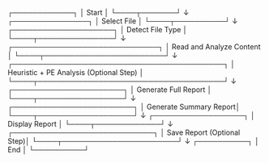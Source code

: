 ┌────────────┐
│   Start    │
└────┬───────┘
     ↓
┌───────────────┐
│  Select File  │
└────┬──────────┘
     ↓
┌────────────────────┐
│  Detect File Type  │
└────┬───────────────┘
     ↓
┌─────────────────────────────┐
│  Read and Analyze Content   │
└────┬────────────────────────┘
     ↓
┌──────────────────────────────────────────┐
│ Heuristic + PE Analysis (Optional Step)  │
└────┬─────────────────────────────────────┘
     ↓
┌──────────────────────┐
│ Generate Full Report │
└────┬─────────────────┘
     ↓
┌────────────────────────┐
│ Generate Summary Report│
└────┬───────────────────┘
     ↓
┌──────────────────┐
│  Display Report  │
└────┬─────────────┘
     ↓
┌────────────────────────────┐
│ Save Report (Optional Step)│
└────┬───────────────────────┘
     ↓
┌──────────┐
│   End    │
└──────────┘

